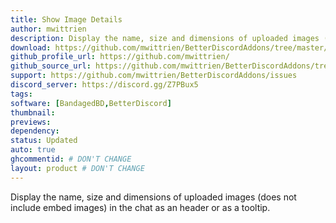 ```yaml
---
title: Show Image Details
author: mwittrien
description: Display the name, size and dimensions of uploaded images (does not include embed images) in the chat as an header or as a tooltip.
download: https://github.com/mwittrien/BetterDiscordAddons/tree/master/Plugins/ShowImageDetails
github_profile_url: https://github.com/mwittrien/
github_source_url: https://github.com/mwittrien/BetterDiscordAddons/tree/master/Plugins/ShowImageDetails
support: https://github.com/mwittrien/BetterDiscordAddons/issues
discord_server: https://discord.gg/Z7PBux5
tags:
software: [BandagedBD,BetterDiscord]
thumbnail:
previews:
dependency:
status: Updated
auto: true
ghcommentid: # DON'T CHANGE
layout: product # DON'T CHANGE
---
```

Display the name, size and dimensions of uploaded images (does not include embed images) in the chat as an header or as a tooltip.